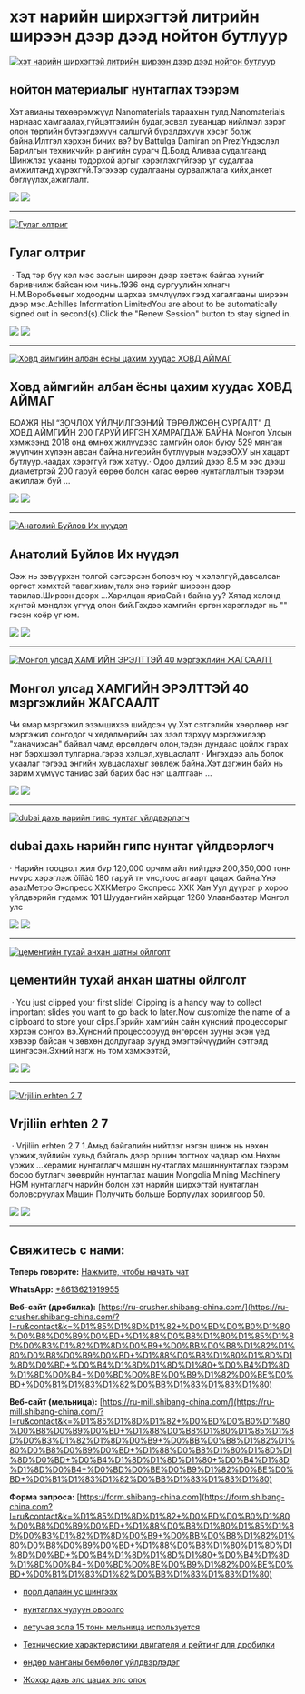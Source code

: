 # хэт нарийн ширхэгтэй литрийн ширээн дээр дээд нойтон бутлуур

<a href="https://swt.shibang-china.com/?l=ru&img&k=%D1%85%D1%8D%D1%82+%D0%BD%D0%B0%D1%80%D0%B8%D0%B9%D0%BD+%D1%88%D0%B8%D1%80%D1%85%D1%8D%D0%B3%D1%82%D1%8D%D0%B9+%D0%BB%D0%B8%D1%82%D1%80%D0%B8%D0%B9%D0%BD+%D1%88%D0%B8%D1%80%D1%8D%D1%8D%D0%BD+%D0%B4%D1%8D%D1%8D%D1%80+%D0%B4%D1%8D%D1%8D%D0%B4+%D0%BD%D0%BE%D0%B9%D1%82%D0%BE%D0%BD+%D0%B1%D1%83%D1%82%D0%BB%D1%83%D1%83%D1%80" target="_blank">![хэт нарийн ширхэгтэй литрийн ширээн дээр дээд нойтон бутлуур](http://static.shibang-china.com/all-800x300/1195.jpg)</a>

## нойтон материалыг нунтаглах тээрэм
Хэт авианы төхөөрөмжүүд Nanomaterials тараахын тулд.Nanomaterials нарнаас хамгаалах,гүйцэтгэлийн будаг,эсвэл хуванцар нийлмэл зэрэг олон төрлийн бүтээгдэхүүн салшгүй бүрэлдэхүүн хэсэг болж байна.Илтгэл хэрхэн бичих вэ? by Battulga Damiran on PreziҮндэслэл Барилгын техникчийн р ангийн сурагч Д.Болд Аливаа судалгаанд Шинжлэх ухааны тодорхой аргыг хэрэглэхгүйгээр уг судалгаа амжилтанд хүрэхгүй.Тэгэхээр судалгааны сурвалжлага хийх,анкет бөглүүлэх,ажиглалт.


<a href="https://whatsapp.shibangsoft.com/WhatsApp.php" target="_blank" title="WhatsApp">![](http://static.shibang-china.com/icon/whatsapp.png)</a> <a href="https://swt.shibang-china.com/?l=ru&icon&k=%D1%85%D1%8D%D1%82+%D0%BD%D0%B0%D1%80%D0%B8%D0%B9%D0%BD+%D1%88%D0%B8%D1%80%D1%85%D1%8D%D0%B3%D1%82%D1%8D%D0%B9+%D0%BB%D0%B8%D1%82%D1%80%D0%B8%D0%B9%D0%BD+%D1%88%D0%B8%D1%80%D1%8D%D1%8D%D0%BD+%D0%B4%D1%8D%D1%8D%D1%80+%D0%B4%D1%8D%D1%8D%D0%B4+%D0%BD%D0%BE%D0%B9%D1%82%D0%BE%D0%BD+%D0%B1%D1%83%D1%82%D0%BB%D1%83%D1%83%D1%80" target="_blank">![](http://static.shibang-china.com/icon/chat-ru.png)</a>

---

<a href="https://swt.shibang-china.com/?l=ru&img&k=%D1%85%D1%8D%D1%82+%D0%BD%D0%B0%D1%80%D0%B8%D0%B9%D0%BD+%D1%88%D0%B8%D1%80%D1%85%D1%8D%D0%B3%D1%82%D1%8D%D0%B9+%D0%BB%D0%B8%D1%82%D1%80%D0%B8%D0%B9%D0%BD+%D1%88%D0%B8%D1%80%D1%8D%D1%8D%D0%BD+%D0%B4%D1%8D%D1%8D%D1%80+%D0%B4%D1%8D%D1%8D%D0%B4+%D0%BD%D0%BE%D0%B9%D1%82%D0%BE%D0%BD+%D0%B1%D1%83%D1%82%D0%BB%D1%83%D1%83%D1%80" target="_blank">![Гулаг олтриг](http://static.shibang-china.com/all-800x300/1366.jpg)</a>

## Гулаг олтриг
&nbsp;&#0183;&#32;Тэд тэр бүү хэл мэс заслын ширээн дээр хэвтэж байгаа хүнийг баривчилж байсан юм чинь.1936 онд сургуулийн хянагч Н.М.Воробьевыг ходоодны шархаа эмчлүүлэх гээд хагалгааны ширээн дээр мэс.Achilles Information LimitedYou are about to be automatically signed out in second(s).Click the &quot;Renew Session&quot; button to stay signed in.


<a href="https://whatsapp.shibangsoft.com/WhatsApp.php" target="_blank" title="WhatsApp">![](http://static.shibang-china.com/icon/whatsapp.png)</a> <a href="https://swt.shibang-china.com/?l=ru&icon&k=%D1%85%D1%8D%D1%82+%D0%BD%D0%B0%D1%80%D0%B8%D0%B9%D0%BD+%D1%88%D0%B8%D1%80%D1%85%D1%8D%D0%B3%D1%82%D1%8D%D0%B9+%D0%BB%D0%B8%D1%82%D1%80%D0%B8%D0%B9%D0%BD+%D1%88%D0%B8%D1%80%D1%8D%D1%8D%D0%BD+%D0%B4%D1%8D%D1%8D%D1%80+%D0%B4%D1%8D%D1%8D%D0%B4+%D0%BD%D0%BE%D0%B9%D1%82%D0%BE%D0%BD+%D0%B1%D1%83%D1%82%D0%BB%D1%83%D1%83%D1%80" target="_blank">![](http://static.shibang-china.com/icon/chat-ru.png)</a>

---

<a href="https://swt.shibang-china.com/?l=ru&img&k=%D1%85%D1%8D%D1%82+%D0%BD%D0%B0%D1%80%D0%B8%D0%B9%D0%BD+%D1%88%D0%B8%D1%80%D1%85%D1%8D%D0%B3%D1%82%D1%8D%D0%B9+%D0%BB%D0%B8%D1%82%D1%80%D0%B8%D0%B9%D0%BD+%D1%88%D0%B8%D1%80%D1%8D%D1%8D%D0%BD+%D0%B4%D1%8D%D1%8D%D1%80+%D0%B4%D1%8D%D1%8D%D0%B4+%D0%BD%D0%BE%D0%B9%D1%82%D0%BE%D0%BD+%D0%B1%D1%83%D1%82%D0%BB%D1%83%D1%83%D1%80" target="_blank">![Ховд аймгийн албан ёсны цахим хуудас ХОВД АЙМАГ](http://static.shibang-china.com/all-800x300/230.jpg)</a>

## Ховд аймгийн албан ёсны цахим хуудас ХОВД АЙМАГ
БОАЖЯ НЫ “ЗОЧЛОХ ҮЙЛЧИЛГЭЭНИЙ ТӨРӨЛЖСӨН СУРГАЛТ” Д ХОВД АЙМГИЙН 200 ГАРУЙ ИРГЭН ХАМРАГДАЖ БАЙНА Монгол Улсын хэмжээнд 2018 онд өмнөх жилүүдээс хамгийн олон буюу 529 мянган жуулчин хүлээн авсан байна.нигерийн бутлуурын мэдээОХУ ын хацарт бутлуур.наадах хэрэггүй гэж хатуу.&#183; Одоо дэлхий дээр 8.5 м ээс дээш диаметртэй 200 гаруй өөрөө болон хагас өөрөө нунтаглалтын тээрэм ажиллаж буй …


<a href="https://whatsapp.shibangsoft.com/WhatsApp.php" target="_blank" title="WhatsApp">![](http://static.shibang-china.com/icon/whatsapp.png)</a> <a href="https://swt.shibang-china.com/?l=ru&icon&k=%D1%85%D1%8D%D1%82+%D0%BD%D0%B0%D1%80%D0%B8%D0%B9%D0%BD+%D1%88%D0%B8%D1%80%D1%85%D1%8D%D0%B3%D1%82%D1%8D%D0%B9+%D0%BB%D0%B8%D1%82%D1%80%D0%B8%D0%B9%D0%BD+%D1%88%D0%B8%D1%80%D1%8D%D1%8D%D0%BD+%D0%B4%D1%8D%D1%8D%D1%80+%D0%B4%D1%8D%D1%8D%D0%B4+%D0%BD%D0%BE%D0%B9%D1%82%D0%BE%D0%BD+%D0%B1%D1%83%D1%82%D0%BB%D1%83%D1%83%D1%80" target="_blank">![](http://static.shibang-china.com/icon/chat-ru.png)</a>

---

<a href="https://swt.shibang-china.com/?l=ru&img&k=%D1%85%D1%8D%D1%82+%D0%BD%D0%B0%D1%80%D0%B8%D0%B9%D0%BD+%D1%88%D0%B8%D1%80%D1%85%D1%8D%D0%B3%D1%82%D1%8D%D0%B9+%D0%BB%D0%B8%D1%82%D1%80%D0%B8%D0%B9%D0%BD+%D1%88%D0%B8%D1%80%D1%8D%D1%8D%D0%BD+%D0%B4%D1%8D%D1%8D%D1%80+%D0%B4%D1%8D%D1%8D%D0%B4+%D0%BD%D0%BE%D0%B9%D1%82%D0%BE%D0%BD+%D0%B1%D1%83%D1%82%D0%BB%D1%83%D1%83%D1%80" target="_blank">![Анатолий Буйлов Их нүүдэл](http://static.shibang-china.com/all-800x300/240.jpg)</a>

## Анатолий Буйлов Их нүүдэл
Ээж нь зэвүүрхэн толгой сэгсэрсэн боловч юу ч хэлэлгүй,давсалсан өргөст хэмхтэй таваг,хиам,талх энэ тэрийг ширээн дээр тавилав.Ширээн дээрх …Харилцан яриаСайн байна уу? Хятад хэлэнд хүнтэй мэндлэх үгүүд олон бий.Гэхдээ хамгийн өргөн хэрэглэдэг нь &quot;&quot; гэсэн хоёр үг юм.


<a href="https://whatsapp.shibangsoft.com/WhatsApp.php" target="_blank" title="WhatsApp">![](http://static.shibang-china.com/icon/whatsapp.png)</a> <a href="https://swt.shibang-china.com/?l=ru&icon&k=%D1%85%D1%8D%D1%82+%D0%BD%D0%B0%D1%80%D0%B8%D0%B9%D0%BD+%D1%88%D0%B8%D1%80%D1%85%D1%8D%D0%B3%D1%82%D1%8D%D0%B9+%D0%BB%D0%B8%D1%82%D1%80%D0%B8%D0%B9%D0%BD+%D1%88%D0%B8%D1%80%D1%8D%D1%8D%D0%BD+%D0%B4%D1%8D%D1%8D%D1%80+%D0%B4%D1%8D%D1%8D%D0%B4+%D0%BD%D0%BE%D0%B9%D1%82%D0%BE%D0%BD+%D0%B1%D1%83%D1%82%D0%BB%D1%83%D1%83%D1%80" target="_blank">![](http://static.shibang-china.com/icon/chat-ru.png)</a>

---

<a href="https://swt.shibang-china.com/?l=ru&img&k=%D1%85%D1%8D%D1%82+%D0%BD%D0%B0%D1%80%D0%B8%D0%B9%D0%BD+%D1%88%D0%B8%D1%80%D1%85%D1%8D%D0%B3%D1%82%D1%8D%D0%B9+%D0%BB%D0%B8%D1%82%D1%80%D0%B8%D0%B9%D0%BD+%D1%88%D0%B8%D1%80%D1%8D%D1%8D%D0%BD+%D0%B4%D1%8D%D1%8D%D1%80+%D0%B4%D1%8D%D1%8D%D0%B4+%D0%BD%D0%BE%D0%B9%D1%82%D0%BE%D0%BD+%D0%B1%D1%83%D1%82%D0%BB%D1%83%D1%83%D1%80" target="_blank">![Монгол улсад ХАМГИЙН ЭРЭЛТТЭЙ 40 мэргэжлийн ЖАГСААЛТ](http://static.shibang-china.com/all-800x300/1473.jpg)</a>

## Монгол улсад ХАМГИЙН ЭРЭЛТТЭЙ 40 мэргэжлийн ЖАГСААЛТ
Чи ямар мэргэжил эзэмшихээ шийдсэн үү.Хэт сэтгэлийн хөөрлөөр нэг мэргэжил сонгодог ч хөдөлмөрийн зах зээл тэрхүү мэргэжилээр &quot;ханачихсан&quot; байвал чамд өрсөлдөгч олон,тэдэн дундаас цойлж гарах нэг бэрхшээл тулгарна.гэрээ хэлцэл,хувцаслалт&nbsp;&#0183;&#32;Ингэхдээ аль болох ухаалаг тэгээд энгийн хувцаслахыг зөвлөж байна.Хэт дэгжин байх нь зарим хүмүүс таниас зай барих бас нэг шалтгаан …


<a href="https://whatsapp.shibangsoft.com/WhatsApp.php" target="_blank" title="WhatsApp">![](http://static.shibang-china.com/icon/whatsapp.png)</a> <a href="https://swt.shibang-china.com/?l=ru&icon&k=%D1%85%D1%8D%D1%82+%D0%BD%D0%B0%D1%80%D0%B8%D0%B9%D0%BD+%D1%88%D0%B8%D1%80%D1%85%D1%8D%D0%B3%D1%82%D1%8D%D0%B9+%D0%BB%D0%B8%D1%82%D1%80%D0%B8%D0%B9%D0%BD+%D1%88%D0%B8%D1%80%D1%8D%D1%8D%D0%BD+%D0%B4%D1%8D%D1%8D%D1%80+%D0%B4%D1%8D%D1%8D%D0%B4+%D0%BD%D0%BE%D0%B9%D1%82%D0%BE%D0%BD+%D0%B1%D1%83%D1%82%D0%BB%D1%83%D1%83%D1%80" target="_blank">![](http://static.shibang-china.com/icon/chat-ru.png)</a>

---

<a href="https://swt.shibang-china.com/?l=ru&img&k=%D1%85%D1%8D%D1%82+%D0%BD%D0%B0%D1%80%D0%B8%D0%B9%D0%BD+%D1%88%D0%B8%D1%80%D1%85%D1%8D%D0%B3%D1%82%D1%8D%D0%B9+%D0%BB%D0%B8%D1%82%D1%80%D0%B8%D0%B9%D0%BD+%D1%88%D0%B8%D1%80%D1%8D%D1%8D%D0%BD+%D0%B4%D1%8D%D1%8D%D1%80+%D0%B4%D1%8D%D1%8D%D0%B4+%D0%BD%D0%BE%D0%B9%D1%82%D0%BE%D0%BD+%D0%B1%D1%83%D1%82%D0%BB%D1%83%D1%83%D1%80" target="_blank">![dubai дахь нарийн гипс нунтаг үйлдвэрлэгч](http://static.shibang-china.com/all-800x300/1335.jpg)</a>

## dubai дахь нарийн гипс нунтаг үйлдвэрлэгч
&#183; Нарийн тооцвол жил бvр 120,000 орчим айл нийтдээ 200,350,000 тонн нvvрс хэрэглэж &#245;&#238;&#237;&#238;&#227;&#242; 180 гаруй тн vнс,тоос агаарт цацаж байна.Үнэ авахМетро Экспресс ХХКМетро Экспресс ХХК Хан Уул дүүрэг р хороо үйлдвэрийн гудамж 101 Шуудангийн хайрцаг 1260 Улаанбаатар Монгол улс


<a href="https://whatsapp.shibangsoft.com/WhatsApp.php" target="_blank" title="WhatsApp">![](http://static.shibang-china.com/icon/whatsapp.png)</a> <a href="https://swt.shibang-china.com/?l=ru&icon&k=%D1%85%D1%8D%D1%82+%D0%BD%D0%B0%D1%80%D0%B8%D0%B9%D0%BD+%D1%88%D0%B8%D1%80%D1%85%D1%8D%D0%B3%D1%82%D1%8D%D0%B9+%D0%BB%D0%B8%D1%82%D1%80%D0%B8%D0%B9%D0%BD+%D1%88%D0%B8%D1%80%D1%8D%D1%8D%D0%BD+%D0%B4%D1%8D%D1%8D%D1%80+%D0%B4%D1%8D%D1%8D%D0%B4+%D0%BD%D0%BE%D0%B9%D1%82%D0%BE%D0%BD+%D0%B1%D1%83%D1%82%D0%BB%D1%83%D1%83%D1%80" target="_blank">![](http://static.shibang-china.com/icon/chat-ru.png)</a>

---

<a href="https://swt.shibang-china.com/?l=ru&img&k=%D1%85%D1%8D%D1%82+%D0%BD%D0%B0%D1%80%D0%B8%D0%B9%D0%BD+%D1%88%D0%B8%D1%80%D1%85%D1%8D%D0%B3%D1%82%D1%8D%D0%B9+%D0%BB%D0%B8%D1%82%D1%80%D0%B8%D0%B9%D0%BD+%D1%88%D0%B8%D1%80%D1%8D%D1%8D%D0%BD+%D0%B4%D1%8D%D1%8D%D1%80+%D0%B4%D1%8D%D1%8D%D0%B4+%D0%BD%D0%BE%D0%B9%D1%82%D0%BE%D0%BD+%D0%B1%D1%83%D1%82%D0%BB%D1%83%D1%83%D1%80" target="_blank">![цементийн тухай анхан шатны ойлголт](http://static.shibang-china.com/all-800x300/1424.jpg)</a>

## цементийн тухай анхан шатны ойлголт
&nbsp;&#0183;&#32;You just clipped your first slide! Clipping is a handy way to collect important slides you want to go back to later.Now customize the name of a clipboard to store your clips.Гэрийн хамгийн сайн хүнсний процессорыг хэрхэн сонгох вэ.Хүнсний процессорууд өнгөрсөн зууны эхэн үед хэвээр байсан ч зөвхөн долдугаар зуунд эмэгтэйчүүдийн сэтгэлд шингэсэн.Эхний нэгж нь том хэмжээтэй,


<a href="https://whatsapp.shibangsoft.com/WhatsApp.php" target="_blank" title="WhatsApp">![](http://static.shibang-china.com/icon/whatsapp.png)</a> <a href="https://swt.shibang-china.com/?l=ru&icon&k=%D1%85%D1%8D%D1%82+%D0%BD%D0%B0%D1%80%D0%B8%D0%B9%D0%BD+%D1%88%D0%B8%D1%80%D1%85%D1%8D%D0%B3%D1%82%D1%8D%D0%B9+%D0%BB%D0%B8%D1%82%D1%80%D0%B8%D0%B9%D0%BD+%D1%88%D0%B8%D1%80%D1%8D%D1%8D%D0%BD+%D0%B4%D1%8D%D1%8D%D1%80+%D0%B4%D1%8D%D1%8D%D0%B4+%D0%BD%D0%BE%D0%B9%D1%82%D0%BE%D0%BD+%D0%B1%D1%83%D1%82%D0%BB%D1%83%D1%83%D1%80" target="_blank">![](http://static.shibang-china.com/icon/chat-ru.png)</a>

---

<a href="https://swt.shibang-china.com/?l=ru&img&k=%D1%85%D1%8D%D1%82+%D0%BD%D0%B0%D1%80%D0%B8%D0%B9%D0%BD+%D1%88%D0%B8%D1%80%D1%85%D1%8D%D0%B3%D1%82%D1%8D%D0%B9+%D0%BB%D0%B8%D1%82%D1%80%D0%B8%D0%B9%D0%BD+%D1%88%D0%B8%D1%80%D1%8D%D1%8D%D0%BD+%D0%B4%D1%8D%D1%8D%D1%80+%D0%B4%D1%8D%D1%8D%D0%B4+%D0%BD%D0%BE%D0%B9%D1%82%D0%BE%D0%BD+%D0%B1%D1%83%D1%82%D0%BB%D1%83%D1%83%D1%80" target="_blank">![Vrjiliin erhten 2 7](http://static.shibang-china.com/all-800x300/1392.jpg)</a>

## Vrjiliin erhten 2 7
&nbsp;&#0183;&#32;Vrjiliin erhten 2 7 1.Амьд байгалийн нийтлэг нэгэн шинж нь нөхөн үржиж,зүйлийн хувьд байгаль дээр оршин тогтнох чадвар юм.Нөхөн үржих …керамик нунтаглагч машин нунтаглах машиннунтаглах тээрэм босоо бутлагч зөөврийн нунтаглах машин Mongolia Mining Machinery HGM нунтаглагч нарийн болон хэт нарийн ширхэгтэй нунтаглан боловсруулах Машин Получить больше Борлуулах зорилгоор 50.


<a href="https://whatsapp.shibangsoft.com/WhatsApp.php" target="_blank" title="WhatsApp">![](http://static.shibang-china.com/icon/whatsapp.png)</a> <a href="https://swt.shibang-china.com/?l=ru&icon&k=%D1%85%D1%8D%D1%82+%D0%BD%D0%B0%D1%80%D0%B8%D0%B9%D0%BD+%D1%88%D0%B8%D1%80%D1%85%D1%8D%D0%B3%D1%82%D1%8D%D0%B9+%D0%BB%D0%B8%D1%82%D1%80%D0%B8%D0%B9%D0%BD+%D1%88%D0%B8%D1%80%D1%8D%D1%8D%D0%BD+%D0%B4%D1%8D%D1%8D%D1%80+%D0%B4%D1%8D%D1%8D%D0%B4+%D0%BD%D0%BE%D0%B9%D1%82%D0%BE%D0%BD+%D0%B1%D1%83%D1%82%D0%BB%D1%83%D1%83%D1%80" target="_blank">![](http://static.shibang-china.com/icon/chat-ru.png)</a>

---
## Свяжитесь с нами:

**Теперь говорите:** [Нажмите, чтобы начать чат](https://swt.shibang-china.com?l=ru&contact&k=%D1%85%D1%8D%D1%82+%D0%BD%D0%B0%D1%80%D0%B8%D0%B9%D0%BD+%D1%88%D0%B8%D1%80%D1%85%D1%8D%D0%B3%D1%82%D1%8D%D0%B9+%D0%BB%D0%B8%D1%82%D1%80%D0%B8%D0%B9%D0%BD+%D1%88%D0%B8%D1%80%D1%8D%D1%8D%D0%BD+%D0%B4%D1%8D%D1%8D%D1%80+%D0%B4%D1%8D%D1%8D%D0%B4+%D0%BD%D0%BE%D0%B9%D1%82%D0%BE%D0%BD+%D0%B1%D1%83%D1%82%D0%BB%D1%83%D1%83%D1%80)

**WhatsApp:**  [+8613621919955](https://whatsapp.shibangsoft.com/WhatsApp.php)

**Веб-сайт (дробилка):** [https://ru-crusher.shibang-china.com/](https://ru-crusher.shibang-china.com/?l=ru&contact&k=%D1%85%D1%8D%D1%82+%D0%BD%D0%B0%D1%80%D0%B8%D0%B9%D0%BD+%D1%88%D0%B8%D1%80%D1%85%D1%8D%D0%B3%D1%82%D1%8D%D0%B9+%D0%BB%D0%B8%D1%82%D1%80%D0%B8%D0%B9%D0%BD+%D1%88%D0%B8%D1%80%D1%8D%D1%8D%D0%BD+%D0%B4%D1%8D%D1%8D%D1%80+%D0%B4%D1%8D%D1%8D%D0%B4+%D0%BD%D0%BE%D0%B9%D1%82%D0%BE%D0%BD+%D0%B1%D1%83%D1%82%D0%BB%D1%83%D1%83%D1%80)

**Веб-сайт (мельница):** [https://ru-mill.shibang-china.com/](https://ru-mill.shibang-china.com/?l=ru&contact&k=%D1%85%D1%8D%D1%82+%D0%BD%D0%B0%D1%80%D0%B8%D0%B9%D0%BD+%D1%88%D0%B8%D1%80%D1%85%D1%8D%D0%B3%D1%82%D1%8D%D0%B9+%D0%BB%D0%B8%D1%82%D1%80%D0%B8%D0%B9%D0%BD+%D1%88%D0%B8%D1%80%D1%8D%D1%8D%D0%BD+%D0%B4%D1%8D%D1%8D%D1%80+%D0%B4%D1%8D%D1%8D%D0%B4+%D0%BD%D0%BE%D0%B9%D1%82%D0%BE%D0%BD+%D0%B1%D1%83%D1%82%D0%BB%D1%83%D1%83%D1%80)

**Форма запроса:** [https://form.shibang-china.com](https://form.shibang-china.com?l=ru&contact&k=%D1%85%D1%8D%D1%82+%D0%BD%D0%B0%D1%80%D0%B8%D0%B9%D0%BD+%D1%88%D0%B8%D1%80%D1%85%D1%8D%D0%B3%D1%82%D1%8D%D0%B9+%D0%BB%D0%B8%D1%82%D1%80%D0%B8%D0%B9%D0%BD+%D1%88%D0%B8%D1%80%D1%8D%D1%8D%D0%BD+%D0%B4%D1%8D%D1%8D%D1%80+%D0%B4%D1%8D%D1%8D%D0%B4+%D0%BD%D0%BE%D0%B9%D1%82%D0%BE%D0%BD+%D0%B1%D1%83%D1%82%D0%BB%D1%83%D1%83%D1%80)

* [порл далайн ус шингээх](../128/%D0%BF%D0%BE%D1%80%D0%BB%20%D0%B4%D0%B0%D0%BB%D0%B0%D0%B9%D0%BD%20%D1%83%D1%81%20%D1%88%D0%B8%D0%BD%D0%B3%D1%8D%D1%8D%D1%85.md)

* [нунтаглах чулуун овоолго](../130/%D0%BD%D1%83%D0%BD%D1%82%D0%B0%D0%B3%D0%BB%D0%B0%D1%85%20%D1%87%D1%83%D0%BB%D1%83%D1%83%D0%BD%20%D0%BE%D0%B2%D0%BE%D0%BE%D0%BB%D0%B3%D0%BE.md)

* [летучая зола 15 тонн мельница используется](../126/%D0%BB%D0%B5%D1%82%D1%83%D1%87%D0%B0%D1%8F%20%D0%B7%D0%BE%D0%BB%D0%B0%2015%20%D1%82%D0%BE%D0%BD%D0%BD%20%D0%BC%D0%B5%D0%BB%D1%8C%D0%BD%D0%B8%D1%86%D0%B0%20%D0%B8%D1%81%D0%BF%D0%BE%D0%BB%D1%8C%D0%B7%D1%83%D0%B5%D1%82%D1%81%D1%8F.md)

* [Технические характеристики двигателя и рейтинг для дробилки](../126/%D0%A2%D0%B5%D1%85%D0%BD%D0%B8%D1%87%D0%B5%D1%81%D0%BA%D0%B8%D0%B5%20%D1%85%D0%B0%D1%80%D0%B0%D0%BA%D1%82%D0%B5%D1%80%D0%B8%D1%81%D1%82%D0%B8%D0%BA%D0%B8%20%D0%B4%D0%B2%D0%B8%D0%B3%D0%B0%D1%82%D0%B5%D0%BB%D1%8F%20%D0%B8%20%D1%80%D0%B5%D0%B9%D1%82%D0%B8%D0%BD%D0%B3%20%D0%B4%D0%BB%D1%8F%20%D0%B4%D1%80%D0%BE%D0%B1%D0%B8%D0%BB%D0%BA%D0%B8.md)

* [өндөр манганы бөмбөлөг үйлдвэрлэдэг](../127/%D3%A9%D0%BD%D0%B4%D3%A9%D1%80%20%D0%BC%D0%B0%D0%BD%D0%B3%D0%B0%D0%BD%D1%8B%20%D0%B1%D3%A9%D0%BC%D0%B1%D3%A9%D0%BB%D3%A9%D0%B3%20%D2%AF%D0%B9%D0%BB%D0%B4%D0%B2%D1%8D%D1%80%D0%BB%D1%8D%D0%B4%D1%8D%D0%B3.md)

* [Жохор дахь элс цацах элс олох](../129/%D0%96%D0%BE%D1%85%D0%BE%D1%80%20%D0%B4%D0%B0%D1%85%D1%8C%20%D1%8D%D0%BB%D1%81%20%D1%86%D0%B0%D1%86%D0%B0%D1%85%20%D1%8D%D0%BB%D1%81%20%D0%BE%D0%BB%D0%BE%D1%85.md)